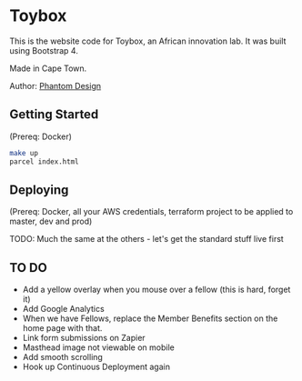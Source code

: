 # Toybox

This is the website code for Toybox, an African innovation lab. It was built using Bootstrap 4.

Made in Cape Town.

Author:
[Phantom Design](https://phantom.design)

## Getting Started

(Prereq: Docker)

```sh
make up
parcel index.html
```

## Deploying

(Prereq: Docker, all your AWS credentials, terraform project to be applied to master, dev and prod)

TODO: Much the same at the others - let's get the standard stuff live first

## TO DO

- Add a yellow overlay when you mouse over a fellow (this is hard, forget it)
- Add Google Analytics
- When we have Fellows, replace the Member Benefits section on the home page with that.
- Link form submissions on Zapier
- Masthead image not viewable on mobile
- Add smooth scrolling
- Hook up Continuous Deployment again
